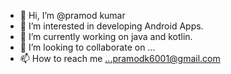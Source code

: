 - 👋 Hi, I’m @pramod kumar
- 👀 I’m interested in developing Android Apps.
- 🌱 I’m currently working on java and kotlin.
- 💞️ I’m looking to collaborate on ...
- 📫 How to reach me ...pramodk6001@gmail.com

<!---
pramodk007/pramodk007 is a ✨ special ✨ repository because its `README.md` (this file) appears on your GitHub profile.
You can click the Preview link to take a look at your changes.
--->
